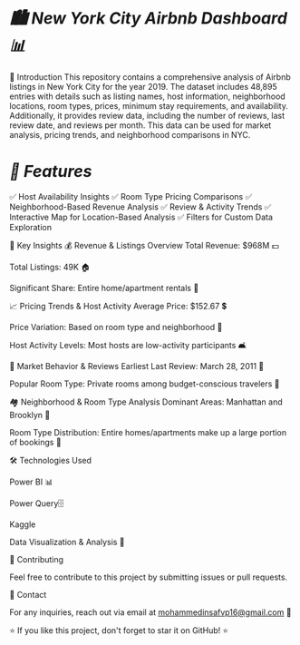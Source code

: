 # ***🏙️ New York City Airbnb Dashboard 📊***

📖 Introduction
This repository contains a comprehensive analysis of Airbnb listings in New York City for the year 2019. The dataset includes 48,895 entries with details such as listing names, host information, neighborhood locations, room types, prices, minimum stay requirements, and availability. Additionally, it provides review data, including the number of reviews, last review date, and reviews per month. This data can be used for market analysis, pricing trends, and neighborhood comparisons in NYC.


# *📌 Features*

✅ Host Availability Insights
✅ Room Type Pricing Comparisons
✅ Neighborhood-Based Revenue Analysis
✅ Review & Activity Trends
✅ Interactive Map for Location-Based Analysis
✅ Filters for Custom Data Exploration

🔑 Key Insights
💰 Revenue & Listings Overview
Total Revenue: $968M 💵

Total Listings: 49K 🏠

Significant Share: Entire home/apartment rentals 🏡

📈 Pricing Trends & Host Activity
Average Price: $152.67 💲

Price Variation: Based on room type and neighborhood 📍

Host Activity Levels: Most hosts are low-activity participants 🛋️

📅 Market Behavior & Reviews
Earliest Last Review: March 28, 2011 📅

Popular Room Type: Private rooms among budget-conscious travelers 💼

🏘️ Neighborhood & Room Type Analysis
Dominant Areas: Manhattan and Brooklyn 🌆

Room Type Distribution: Entire homes/apartments make up a large portion of bookings 🏢



🛠️ Technologies Used

Power BI 📊

Power Query🗄️

Kaggle

Data Visualization & Analysis 📑

📢 Contributing

Feel free to contribute to this project by submitting issues or pull requests.

📧 Contact

For any inquiries, reach out via email at mohammedinsafvp16@gmail.com 📩

⭐ If you like this project, don't forget to star it on GitHub! ⭐
